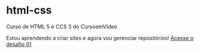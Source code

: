 # html-css
Curso de HTML 5 e CCS 3 do CursoemVIdeo

Estou aprendendo a criar sites e agora vou gerenciar repositórios!
<a href="desafios/desafio-video/"> Acesse o desafio 01 </a>
